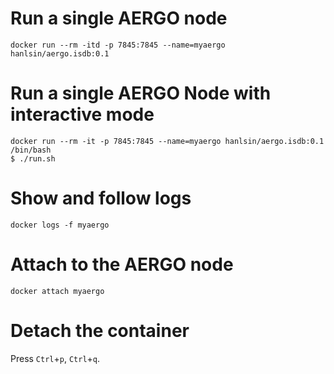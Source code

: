 # Run a single AERGO node
```
docker run --rm -itd -p 7845:7845 --name=myaergo hanlsin/aergo.isdb:0.1
```

# Run a single AERGO Node with interactive mode
```
docker run --rm -it -p 7845:7845 --name=myaergo hanlsin/aergo.isdb:0.1 /bin/bash
$ ./run.sh
```

# Show and follow logs
```
docker logs -f myaergo
```

# Attach to the AERGO node
```
docker attach myaergo
```

# Detach the container
Press `Ctrl`+`p`, `Ctrl`+`q`.


